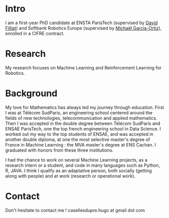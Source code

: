 # Intro

I am a first-year PhD candidate at ENSTA ParisTech (supervised by [David Filliat](http://perso.ensta-paristech.fr/~filliat/fr/)) and Softbank Robotics Europe (supervised by [Michaël Garcia-Ortiz](https://www.researchgate.net/profile/Michael_Garcia_Ortiz)), enrolled in a CIFRE contract. 

# Research

My research focuses on Machine Learning and Reinforcement Learning for Robotics. 

# Background

My love for Mathematics has always led my journey through education. First I was at Télécom SudParis, an engineering school centered around the fields of new technologies, telecommunication and applied mathematics. Then I was accepted in the double degree between Télécom SudParis and ENSAE ParisTech, one the top french engineering school in Data Science. I worked out my way to the top students of ENSAE, and was accepted in another double diploma, at one the most selective master's degree of France in Machine Learning : the MVA master's degree at ENS Cachan. I graduated with honors from these three institutions.

I had the chance to work on several Machine Learning projects, as a research intern or a student, and code in many languages such as Python, R, JAVA. I think I qualify as an adaptative person, both socially (getting along with people) and at work (research or operational work).

# Contact

Don't hesitate to contact me ! casellesdupre.hugo at gmail dot com
